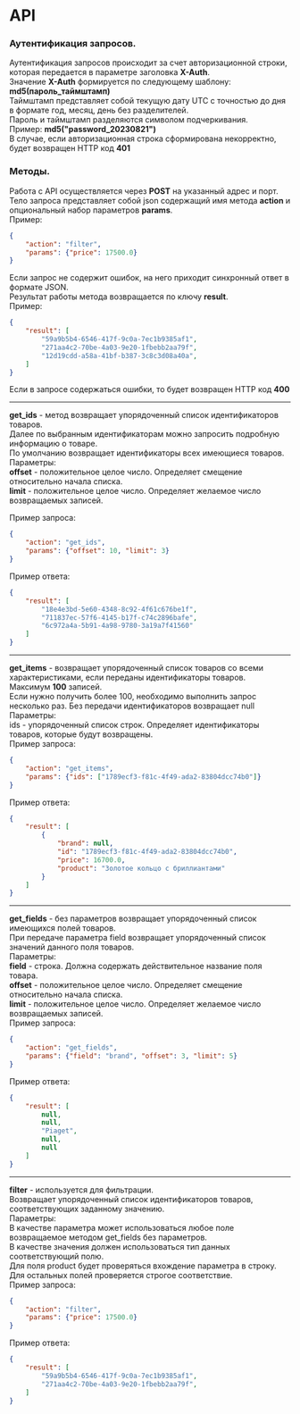 # API

### Аутентификация запросов.

Аутентификация запросов происходит за счет авторизационной строки, которая передается в параметре заголовка **X-Auth**.  
Значение **X-Auth** формируется по следующему шаблону: **md5(пароль_таймштамп)**  
Таймштамп представляет собой текущую дату UTC с точностью до дня в формате год, месяц, день без разделителей.  
Пароль и таймштамп разделяются символом подчеркивания.  
Пример: **md5("password_20230821")**  
В случае, если авторизационная строка сформирована некорректно, будет возвращен HTTP код **401**

### Методы.

Работа с API осуществляется через **POST** на указанный адрес и порт.  
Тело запроса представляет собой json содержащий имя метода **action** и опциональный набор параметров **params**.  
Пример:
```json
{
	"action": "filter",
	"params": {"price": 17500.0}
}
```
Если запрос не содержит ошибок, на него приходит синхронный ответ в формате JSON.  
Результат работы метода возвращается по ключу **result**.  
Пример:
```json
{
    "result": [
        "59a9b5b4-6546-417f-9c0a-7ec1b9385af1",
        "271aa4c2-70be-4a03-9e20-1fbebb2aa79f",
        "12d19cdd-a58a-41bf-b387-3c8c3d08a40a",
    ]
}
```
Если в запросе содержаться ошибки, то будет возвращен HTTP код **400**

<hr/>

**get_ids** - метод возвращает упорядоченный список идентификаторов товаров.  
Далее по выбранным идентификаторам можно запросить подробную информацию о товаре.  
По умолчанию возвращает идентификаторы всех имеющиеся товаров.  
Параметры:  
**offset** - положительное целое число. Определяет смещение относительно начала списка.  
**limit** - положительное целое число. Определяет желаемое число возвращаемых записей.

Пример запроса:
```json
{
	"action": "get_ids",
	"params": {"offset": 10, "limit": 3}
}
```

Пример ответа:
```json
{
    "result": [
        "18e4e3bd-5e60-4348-8c92-4f61c676be1f",
        "711837ec-57f6-4145-b17f-c74c2896bafe",
        "6c972a4a-5b91-4a98-9780-3a19a7f41560"
    ]
}
```

<hr/>

**get_items** - возвращает упорядоченный список товаров со всеми характеристиками, если переданы идентификаторы товаров.  
Максимум **100** записей.  
Если нужно получить более 100, необходимо выполнить запрос несколько раз. Без передачи идентификаторов возвращает null  
Параметры:  
ids - упорядоченный список строк. Определяет идентификаторы товаров, которые будут возвращены.  
Пример запроса:
```json
{
    "action": "get_items",
    "params": {"ids": ["1789ecf3-f81c-4f49-ada2-83804dcc74b0"]}
}
```

Пример ответа:
```json
{
    "result": [
        {
            "brand": null,
            "id": "1789ecf3-f81c-4f49-ada2-83804dcc74b0",
            "price": 16700.0,
            "product": "Золотое кольцо с бриллиантами"
        }
    ]
}
```

<hr/>

**get_fields** - без параметров возвращает упорядоченный список имеющихся полей товаров.  
При передаче параметра field возвращает упорядоченный список значений данного поля товаров.  
Параметры:  
**field** - строка. Должна содержать действительное название поля товара.  
**offset** - положительное целое число. Определяет смещение относительно начала списка.  
**limit** - положительное целое число. Определяет желаемое число возвращаемых записей.  
Пример запроса:
```json
{
    "action": "get_fields",
    "params": {"field": "brand", "offset": 3, "limit": 5}
}
```

Пример ответа:
```json
{
    "result": [
        null,
        null,
        "Piaget",
        null,
        null
    ]
}
```

<hr/>

**filter** - используется для фильтрации.  
Возвращает упорядоченный список идентификаторов товаров, соответствующих заданному значению.  
Параметры:  
В качестве параметра может использоваться любое поле возвращаемое методом get_fields без параметров.  
В качестве значения должен использоваться тип данных соответствующий полю.  
Для поля product будет проверяться вхождение параметра в строку.  
Для остальных полей проверяется строгое соответствие.  
Пример запроса:
```json
{
    "action": "filter",
    "params": {"price": 17500.0}
}
```

Пример ответа:
```json
{
    "result": [
        "59a9b5b4-6546-417f-9c0a-7ec1b9385af1",
        "271aa4c2-70be-4a03-9e20-1fbebb2aa79f",
    ]
}
```
